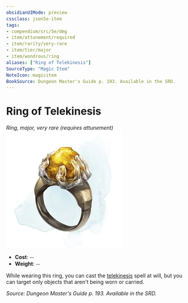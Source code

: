 ```yaml
---
obsidianUIMode: preview
cssclass: json5e-item
tags:
- compendium/src/5e/dmg
- item/attunement/required
- item/rarity/very-rare
- item/tier/major
- item/wondrous/ring
aliases: ["Ring of Telekinesis"]
SourceType: "Magic Item"
NoteIcon: magicitem
BookSource: Dungeon Master's Guide p. 193. Available in the SRD.
---
```

# Ring of Telekinesis
*Ring, major, very rare (requires attunement)*  
![](https://raw.githubusercontent.com/5etools-mirror-2/5etools-img/main/items/DMG/Ring%20of%20Telekinesis.webp#right)  

- **Cost**: ⏤
- **Weight**: ⏤

While wearing this ring, you can cast the [telekinesis](/2-Mechanics/CLI/spells/telekinesis.md) spell at will, but you can target only objects that aren't being worn or carried.

*Source: Dungeon Master's Guide p. 193. Available in the SRD.*